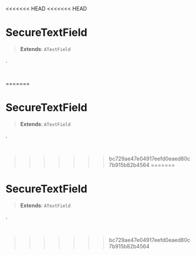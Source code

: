 <<<<<<< HEAD
<<<<<<< HEAD
# SecureTextField
> **Extends**: `ATextField`

.

<br/>

=======
# SecureTextField
> **Extends**: `ATextField`

.

<br/>

>>>>>>> bc729ae47e04917eefd0eaed80c7b915b82b4564
=======
# SecureTextField
> **Extends**: `ATextField`

.

<br/>

>>>>>>> bc729ae47e04917eefd0eaed80c7b915b82b4564
